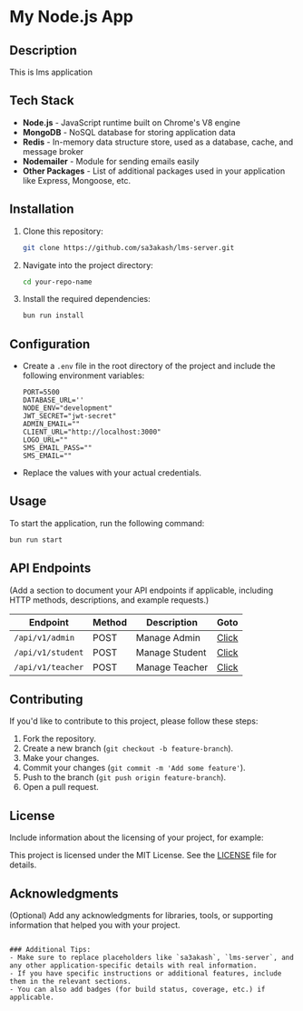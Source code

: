 
# My Node.js App

## Description
This is lms application  

## Tech Stack
- **Node.js** - JavaScript runtime built on Chrome's V8 engine
- **MongoDB** - NoSQL database for storing application data
- **Redis** - In-memory data structure store, used as a database, cache, and message broker
- **Nodemailer** - Module for sending emails easily
- **Other Packages** - List of additional packages used in your application like Express, Mongoose, etc.




## Installation
1. Clone this repository:
   ```bash
   git clone https://github.com/sa3akash/lms-server.git
   ```
2. Navigate into the project directory:
   ```bash
   cd your-repo-name
   ```
3. Install the required dependencies:
    ```bash
    bun run install
    ```

## Configuration
- Create a `.env` file in the root directory of the project and include the following environment variables:
    ```
    PORT=5500
    DATABASE_URL=''
    NODE_ENV="development"
    JWT_SECRET="jwt-secret"
    ADMIN_EMAIL=""
    CLIENT_URL="http://localhost:3000"
    LOGO_URL=""
    SMS_EMAIL_PASS=""
    SMS_EMAIL=""
    ```
- Replace the values with your actual credentials.

## Usage
To start the application, run the following command:

```bash
bun run start
```

## API Endpoints
(Add a section to document your API endpoints if applicable, including HTTP methods, descriptions, and example requests.)

| Endpoint          | Method | Description    | Goto                                                                                     |
|-------------------|--------|----------------|------------------------------------------------------------------------------------------|
| `/api/v1/admin`   | POST   | Manage Admin   | [Click](https://github.com/sa3akash/lms-server/blob/main/src/modules/admin/admin.md)     |
| `/api/v1/student` | POST   | Manage Student | [Click](https://github.com/sa3akash/lms-server/blob/main/src/modules/student/student.md) |
| `/api/v1/teacher` | POST   | Manage Teacher | [Click](https://github.com/sa3akash/lms-server/blob/main/src/modules/teacher/teacher.md) |


## Contributing
If you'd like to contribute to this project, please follow these steps:
1. Fork the repository.
2. Create a new branch (`git checkout -b feature-branch`).
3. Make your changes.
4. Commit your changes (`git commit -m 'Add some feature'`).
5. Push to the branch (`git push origin feature-branch`).
6. Open a pull request.

## License
Include information about the licensing of your project, for example:

This project is licensed under the MIT License. See the [LICENSE](LICENSE) file for details.

## Acknowledgments
(Optional) Add any acknowledgments for libraries, tools, or supporting information that helped you with your project.

```

### Additional Tips:
- Make sure to replace placeholders like `sa3akash`, `lms-server`, and any other application-specific details with real information.
- If you have specific instructions or additional features, include them in the relevant sections.
- You can also add badges (for build status, coverage, etc.) if applicable.
